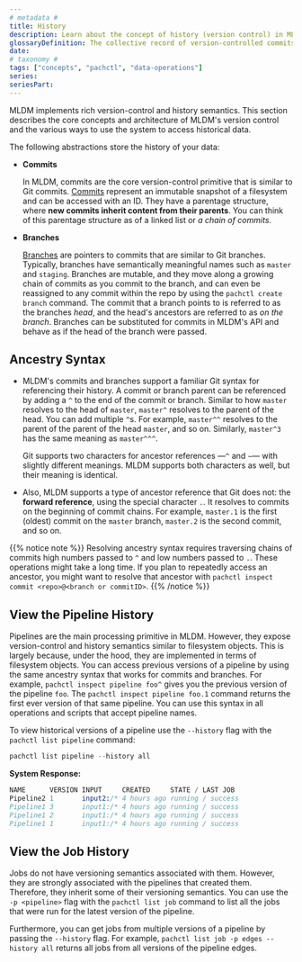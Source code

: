 ```yaml
---
# metadata # 
title: History
description: Learn about the concept of history (version control) in MLDM. 
glossaryDefinition: The collective record of version-controlled commits for pipelines and jobs.
date: 
# taxonomy #
tags: ["concepts", "pachctl", "data-operations"]
series:
seriesPart:
--- 
```


MLDM implements rich version-control and history semantics. This section
describes the core concepts and architecture of MLDM's version control
and the various ways to use the system to access historical data.

The following abstractions store the history of your data:

- **Commits**

    In MLDM, commits are the core version-control primitive that is
    similar to Git commits. [Commits](../commit/) represent an immutable snapshot of a
    filesystem and can be accessed with an ID. They have a parentage
    structure, where **new commits inherit content from their parents**. 
    You can think of this parentage structure as of a linked list or *a chain of commits*. 
 
- **Branches**

    [Branches](../branch/) are pointers to commits that are similar to Git branches. Typically,
    branches have semantically meaningful names such as `master` and `staging`.
    Branches are mutable, and they move along a growing chain of commits as you
    commit to the branch, and can even be reassigned to any commit within the
    repo by using the `pachctl create branch` command. The commit that a
    branch points to is referred to as the branches *head*, and the head's
    ancestors are referred to as *on the branch*. Branches can be substituted
    for commits in MLDM's API and behave as if the head of the branch
    were passed. 

## Ancestry Syntax

  - MLDM's commits and branches support a familiar Git syntax for
    referencing their history. A commit or branch parent can be referenced
    by adding a `^` to the end of the commit or branch. Similar to how
    `master` resolves to the head of `master`, `master^` resolves
    to the parent of the head. You can add multiple `^`s. For example,
    `master^^` resolves to the parent of the parent of the head
    `master`, and so on. Similarly, `master^3` has the same meaning as
    `master^^^`.

    Git supports two characters for ancestor references —`^` and `~`— with
    slightly different meanings. MLDM supports both characters as well,
    but their meaning is identical.

  - Also, MLDM supports a type of ancestor reference that Git does not:
    the **forward reference**, using the special character `.`. It
    resolves to commits on the beginning of commit chains. For example,
    `master.1` is the first (oldest) commit on the `master` branch, `master.2`
    is the second commit, and so on.

{{% notice note %}}
Resolving ancestry syntax requires traversing chains of commits high numbers passed to `^` and low numbers passed to `.`. 
These operations might take a long time.
If you plan to repeatedly access an ancestor, you might want to resolve that ancestor with `pachctl inspect commit <repo>@<branch or commitID>`.
{{% /notice %}}

## View the Pipeline History

Pipelines are the main processing primitive in MLDM. However, they
expose version-control and history semantics similar to filesystem
objects. This is largely because, under the hood, they are implemented in
terms of filesystem objects. You can access previous versions of
a pipeline by using the same ancestry syntax that works for commits and
branches. For example, `pachctl inspect pipeline foo^` gives you the
previous version of the pipeline `foo`. The `pachctl inspect pipeline foo.1`
command returns the first ever version of that same pipeline. You can use
this syntax in all operations and scripts that accept pipeline names.

To view historical versions of a pipeline use the `--history`
flag with the `pachctl list pipeline` command:

```s
pachctl list pipeline --history all
```
**System Response:**

```s
NAME      VERSION INPUT     CREATED     STATE / LAST JOB
Pipeline2 1       input2:/* 4 hours ago running / success
Pipeline1 3       input1:/* 4 hours ago running / success
Pipeline1 2       input1:/* 4 hours ago running / success
Pipeline1 1       input1:/* 4 hours ago running / success
```
## View the Job History

Jobs do not have versioning semantics associated with them.
However, they are strongly associated with the pipelines that
created them. Therefore, they inherit some of their versioning
semantics. You can use the `-p <pipeline>` flag with the
`pachctl list job` command to list all the jobs that were run
for the latest version of the pipeline. 

Furthermore, you can get jobs from multiple versions of a
pipeline by passing the `--history` flag. For example,
`pachctl list job -p edges --history all` returns all jobs from all
versions of the pipeline edges.

